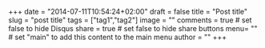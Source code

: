+++
date = "2014-07-11T10:54:24+02:00"
draft = false
title = "Post title"
slug = "post title"
tags = ["tag1","tag2"]
image = ""
comments = true	# set false to hide Disqus
share = true	# set false to hide share buttons
menu= ""		# set "main" to add this content to the main menu
author = ""
+++
